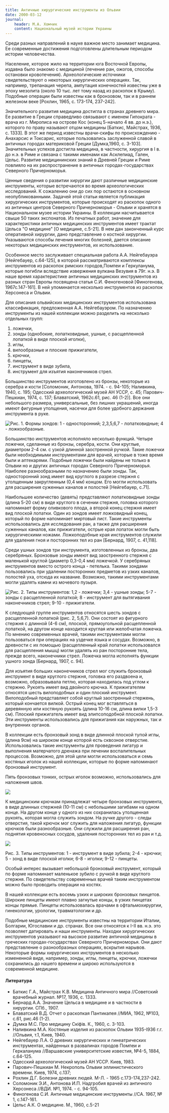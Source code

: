 ```yaml
---
title: Античные хирургические инструменты из Ольвии
date: 2000-03-12
journal:
    header: М.А. Хомчик
    content: Национальный музей истории Украины
---
```


Среди разных направлений в науке важное место занимает медицина. Ее современные достижения подготовлены длительным периодом истории человечества.

Население, которое жило на территории юга Восточной Европы, издавна было знакомо с медициной (лечение ран, ожогов, способы остановки кровотечения). Археологические источники свидетельствуют о некоторых хирургических операциях. Так, например, трепанация черепа, ампутация конечностей известны уже в эпоху мезолита (около 10 тыс. лет тому назад из раскопок в Крыму). Подобные операции были известны как в бронзовом, так и в раннем железном веке [Рохлин, 1965, с. 173-174, 237-242].

Значительного развития медицина достигла в странах древнего мира. Ее развитие в Греции справедливо связывают с именем Гипократа - врача из г. Мирописа на острове Кос (конец 5-начало 4 вв. до н.э.), которого по праву называют отцом медицины [Баткис, Майстрах, 1936, с. 1333]. В этот же период известны врачи-скифы по происхождению - Анахарсис и Токсарис, которые пользовались заслуженной славой в античных городах материковой Греции [Думка,1960, с. 3-103]. Значительных успехов достигла медицина, в частности, хирургия в I в. до н.э. в Риме и связана с такими именами как Асклепиад, Гален, Цельс. Развитие медицининских знаний в Древней Греции и Риме повлияло на их распространение в античных городах-гоcударствах Северного Причерноморья.

Ценные сведения о развитии хирургии дают различные медицинские инструменты, которые встречаются во время археологических исследований. К сожалению они до сих пор остаются в основном неопубликованными. Задачей этой статьи является публикация хирургических инструментов, которые происходят из раскопок одного из античных центров Северного Причерноморья - Ольвии и хранятся в Национальном музее истории Украины. В коллекции насчитывается свыше 50 таких экспонатов. Из печатных работ, значение для характеристики античных медицинских инструментов имеет трактат Цельса "О медицине" [О медицине, с.5-21]. В нем дан законченный курс оперативной хирургии, дано представление о костной хирургии. Указываются способы лечения многих болезней, дается описание некоторых медицинских инструментов, их использование.

Особенное место заслуживает специальная работа А.А. Нейгебауэра [Нейгебауер, с.64-125], в которой рассматриваются комплексы инструментов из раскопок римских городов,Помпеи и Геркуланума, которые погибли вследствие извержения вулкана Везувия в 79г. н.э. В наше время характеристике античных медицинских инструментов из разных стран Европы посвящена статья С.И. Феногеновой [Финогенова, 1967с.147-161]. В ней упоминается несколько инструментов из раскопок Херсонеса и Ольвии.

Для описания ольвийских медицинских инструментов использована классификация, предложенная А.А. Нейгебауэром. По назначению инструменты из нашей коллекции можно разделить на несколько отдельных групп:

1) ложечки,
2) зонды (однобокие, лопатковидные, ушные, с расщепленной лопаткой в виде плоской иголки),
3) иглы,
4) вилообразные и плоские прижигатели,
5) крючки,
6) пинцеты,
7) инструмент в виде зубила,
8) инструмент для изъятия наконечников стрел.

Большинство инструментов изготовлено из бронзы, некоторые из серебра и кости [Соломоник, Антонова, 1974. - с. 94-105; Наливкина, 1940, с. 195; Одесский археологический музей АН УССР, с. 45; Парович-Пешкиан, 1974, с. 137; Блаватский, 1962с.61, рис. 46 (1-2)]. Все они небольшого размера, универсальные, без лишних украшений, иногда имеют фигурные утолщения, насечки для более удобного держания инструмента в руке.

![Рис. 1. Формы зондов: 1 - односторонний; 2,3,5,6,7 - лопатковидные; 4 - ложкообразные.](https://i.imgur.com/MCWMXel.jpg)

Большинство инструментов исполняло несколько функций. Четыре ложечки, сделанные из бронзы, серебра, кости. Они круглые, диаметром 2-4 см. с узкой длинной заостренной ручкой. Такие ложечки были необходимыми инструментами для врачей, которые в тоже время были и аптекарями. Подобные ложечки были найдены не только в Ольвии но и других античных городах Северного Причерноморья. Наиболее разнообразными по назначению были зонды. Так, односторонний зонд имеет вид круглого в разрезе стержня с утолщенным закругленным (0,4 мм) концом. Его могли использовать для расширения суженных каналов и полостей [Нейгебауер, с.71].

Наибольшее количество (девять) представляют лопатковидные зонды (длина 5-20 см) в виде круглого в сечении стержня, головка которого напоминает форму оливкового плода, а второй конец стержня имеет вид плоской лопатки. Один из зондов имеет ложковидный конец, который по форме напоминает миртовый лист. Такие инструменты использовались для исследования ран, а также для расширения суженных каналов, как прижигатели, острые края лопаток могли быть хирургическими ножами. Ложкоподобные края инструментов служили для удаления гноя и посторонних тел из ран [Бернард, 1907, с. 41,118].

Среди ушных зондов три инструмента, изготовленных из бронзы, два серебряных. Бронзовые зонды имеют вид заостренного стержня с маленькой круглой (диаметр 0,3-0,4 мм) ложечкой. У серебряных инструментов вместо острого конца - петелька. Такими зондами пользовались при удалении посторонних предметов из узких каналов, полостей уха, отсюда их название. Возможно, такими инструментами могли удалять камни из мочевого пузыря.

![Рис. 2. Типы инструментов: 1,2 - ложечки; 3,4 - ушные зонды; 5-7 - зонды с расщепленной лопаткой;  8 - инструмент для вытягивания наконечников стрел; 9-10 - прижигатели.](https://i.imgur.com/FBClSeQ.jpg)

К следующей группе инструментов относятся шесть зондов с расщепленной лопаткой (рис. 2, 5,6,7). Они состоят из фигурного стержня с длинной (4-6 см), плоской, прямоугольной расщепленной лопаткой, на другом конце находится круглая или желобчатая ложечка. По мнению современных врачей, такими инструментами могли пользоваться при операциях на уздечке языка и сосудах. Возможно, в древности с их помощью (расщепленный край лопатки использовался для расщепления мышц) могли удалять из ран посторонние тела, прежде всего, наконечники стрел. Ложечка могла исполнять функции ушного зонда [Бернард, 1907, с. 94].

Для изъятия больших наконечников стрел мог служить бронзовый инструмент в виде круглого стержня, головка его раздвоена и, возможно, образовывала петлю, которая находилась под углом к стержню. Рукоять имеет вид двойного крючка. К прижигателям относятся шесть вилоподобных и один плоский инструмент. Вилоподобный представляет собой круглый заостренный стержень, который кончается вилкой. Острый конец мог вставляться в деревянную или костяную рукоять (длина 10-16 см, длина вилки 1,5-3 см). Плоский прижигатель имеет вид элипсоподобной плоской лопатки. Эти инструменты использовались для прижигания как наружных, так и внутренних органов.

В коллекции есть бронзовый зонд в виде длинной плоской тупой иглы, (длина 9см) на широком конце которой есть сквозное отверстие. Использовались такие инструменты для проведения лигатур и выполнения матерчатого дренажа при лечении воспалительных процессов. Возможно, для этой цели могли использоваться и семь костяных иголок из нашей коллекции, которые по форме напоминают бронзовый инструмент.

Пять бронзовых тонких, острых иголок возможно, использовались для наложения швов.

![](https://i.imgur.com/E2xPTv3.gif)

К медицинским крючкам принадлежат четыре бронзовых инструмента, в виде длинных стержней (10-11 см) с небольшими загибами на одном конце. На другом конце у одного из них сохранилась утолщенная рукоять, которая могла служить зондом. На ручке другого - следы отверстия, такой крючок мог служить для наложения лигатур, функции крючков были разнообразные. Они служили для расширения ран, поднятия кровеносных сосудов, удаления посторонних тел из ран и т.д.

![](https://i.imgur.com/5PCknYg.jpg)

Рис. 3. Типы инструментов: 1 - инструмент в виде зубила; 2-4 - крючки; 5 - зонд в виде плоской иголки; 6-8 - иголки; 9-12 - пинцеты.

Особый интерес вызывает небольшой бронзовый инструмент, который по форме напоминает маленькое зубило с ручкой в виде круглого стержня. По свидетельству современных врачей таким инструментом можно было проводить операции на костях.

В нашей коллекции есть восемь узких и широких бронзовых пинцетов. Широкие пинцеты имеют плавно загнутые концы, в узких пинцетах концы прямые. Пинцеты использовалась врачами в офтальмохирургии, гинекологии, урологии, травматологии и др.

Подобные медицинские инструменты известны на территории Италии, Болгарии, Югославии и др. странах. Все они относятся к I-II вв. н.э. это позволяет датировать и наши инструменты. Находки хирургических инструментов указывают на высокое развитие античной медицины в греческих городах-государствах Северного Причерноморья. Они дают представление о разнообразных операциях, вскрытия нарывов. Некоторые формы хирургических инструментов в несколько измененной виде, например, зонды, иглы, пинцеты, крючки, ложечки сохранились до нашего времени и широко используются в современной медицине.

#### Литература

- Баткис Г.А., Майстрах К.В. Медицина Античного мира //Советский врачебный журнал. №17, 1936, с. 1333.
- Бернард А.А. Значение Цельса в медицине и в частности в хирургии. СПб., 1907. 
- Блаватский В.Д. Отчет о раскопкая Пантикапея //МИА, 1962, №103, с.61, рис.46 (1-2). 
- Думка М.С. Про медицину Скіфів. К., 1960, с. 3-103.
- Наливкина М.А. Костяные изделия из раскопок Ольвии 1935-І936 г.г. //Ольвия, т.1, Киев, 1940. 
- Нейгебауер Л.А. О древних хирургических и гинеатрических инструментах, найденных в развалинах городов Помпеи и Геркаланума //Варшавские университетские известия, №4-5, 1884, с.64-125. 
- Одесский археологический музей АН УССР. Киев, 1983.
- Парович-Пешкиан М. Некрополь Ольвии эллинистического времени. Киев, 1974, с.137; 
- Рохлин Д.Г. Болезни древних людей. М-Л. - 1965 с.173-174,237-242.
- Соломоник Э.И., Антонова И.П. Надгробия врачей из античного Херсонеса //ВДИ. №1, 1974. - с. 94-105.
- Финогенова С.И. Античные медицинские инструменты //СА. 1967, № 1, с.147-161. 
- Цельс А.К. О медицине. М., 1960, с.5-21





